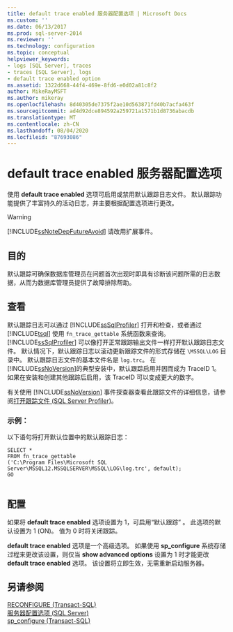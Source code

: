 ```yaml
---
title: default trace enabled 服务器配置选项 | Microsoft Docs
ms.custom: ''
ms.date: 06/13/2017
ms.prod: sql-server-2014
ms.reviewer: ''
ms.technology: configuration
ms.topic: conceptual
helpviewer_keywords:
- logs [SQL Server], traces
- traces [SQL Server], logs
- default trace enabled option
ms.assetid: 1322d668-44f4-469e-8fd6-e0d02a81c8f2
author: MikeRayMSFT
ms.author: mikeray
ms.openlocfilehash: 8d40305de7375f2ae10d563871fd40b7acfa463f
ms.sourcegitcommit: ad4d92dce894592a259721a1571b1d8736abacdb
ms.translationtype: MT
ms.contentlocale: zh-CN
ms.lasthandoff: 08/04/2020
ms.locfileid: "87693086"
---
```

# <a name="default-trace-enabled-server-configuration-option"></a>default trace enabled 服务器配置选项
  使用 **default trace enabled** 选项可启用或禁用默认跟踪日志文件。 默认跟踪功能提供了丰富持久的活动日志，并主要根据配置选项进行更改。  
  
> [!WARNING]  
>  [!INCLUDE[ssNoteDepFutureAvoid](../../includes/ssnotedepfutureavoid-md.md)] 请改用扩展事件。  
  
## <a name="purpose"></a>目的  
 默认跟踪可确保数据库管理员在问题首次出现时即具有诊断该问题所需的日志数据，从而为数据库管理员提供了故障排除帮助。  
  
## <a name="viewing"></a>查看  
 默认跟踪日志可以通过 [!INCLUDE[ssSqlProfiler](../../includes/sssqlprofiler-md.md)] 打开和检查，或者通过 [!INCLUDE[tsql](../../includes/tsql-md.md)] 使用 `fn_trace_gettable` 系统函数来查询。 [!INCLUDE[ssSqlProfiler](../../includes/sssqlprofiler-md.md)] 可以像打开正常跟踪输出文件一样打开默认跟踪日志文件。 默认情况下，默认跟踪日志以滚动更新跟踪文件的形式存储在 `\MSSQL\LOG` 目录中。 默认跟踪日志文件的基本文件名是 `log.trc`。 在 [!INCLUDE[ssNoVersion](../../includes/ssnoversion-md.md)]的典型安装中，默认跟踪启用并因而成为 TraceID 1。 如果在安装和创建其他跟踪后启用，该 TraceID 可以变成更大的数字。  
  
 有关使用 [!INCLUDE[ssNoVersion](../../includes/ssnoversion-md.md)] 事件探查器查看此跟踪文件的详细信息，请参阅[打开跟踪文件 (SQL Server Profiler)](../../tools/sql-server-profiler/open-a-trace-file-sql-server-profiler.md)。  
  
### <a name="example"></a>示例：  
 以下语句将打开默认位置中的默认跟踪日志：  
  
```  
SELECT *   
FROM fn_trace_gettable  
('C:\Program Files\Microsoft SQL Server\MSSQL12.MSSQLSERVER\MSSQL\LOG\log.trc', default);  
GO  
  
```  
  
## <a name="configuring"></a>配置  
 如果将 **default trace enabled** 选项设置为 1，可启用“默认跟踪” 。 此选项的默认设置为 1 (ON)。 值为 0 时将关闭跟踪。  
  
 **default trace enabled** 选项是一个高级选项。 如果使用 **sp_configure** 系统存储过程来更改该设置，则仅当 **show advanced options** 设置为 1 时才能更改 **default trace enabled** 选项。 该设置将立即生效，无需重新启动服务器。  
  
## <a name="see-also"></a>另请参阅  
 [RECONFIGURE (Transact-SQL)](/sql/t-sql/language-elements/reconfigure-transact-sql)   
 [服务器配置选项 (SQL Server)](server-configuration-options-sql-server.md)   
 [sp_configure &#40;Transact-SQL&#41;](/sql/relational-databases/system-stored-procedures/sp-configure-transact-sql)  
  
  
